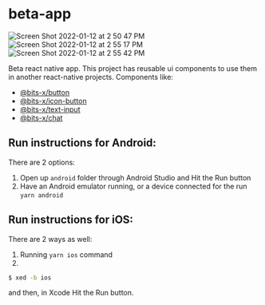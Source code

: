 # beta-app
![Screen Shot 2022-01-12 at 2 50 47 PM](https://user-images.githubusercontent.com/4967157/149204241-10cf2a52-0110-4d23-af93-7aba8d48467d.png)
![Screen Shot 2022-01-12 at 2 55 17 PM](https://user-images.githubusercontent.com/4967157/149204277-687bdabd-01bb-4a7e-bea0-543b984f7594.png)
![Screen Shot 2022-01-12 at 2 55 42 PM](https://user-images.githubusercontent.com/4967157/149204311-8ce75c0a-c2bd-4aaa-a4e2-cad64726d77d.png)

Beta react native app.
This project has reusable ui components to use them in another react-native projects. Components like:
- [@bits-x/button](https://www.npmjs.com/package/@bits-x/button)
- [@bits-x/icon-button](https://www.npmjs.com/package/@bits-x/icon-button)
- [@bits-x/text-input](https://www.npmjs.com/package/@bits-x/text-input)
- [@bits-x/chat](https://www.npmjs.com/package/@bits-x/chat)

## Run instructions for Android:
There are 2 options:
1) Open up `android` folder through Android Studio and Hit the Run button
2) Have an Android emulator running, or a device connected for the run `yarn android`

## Run instructions for iOS:
There are 2 ways as well:
1) Running `yarn ios` command
2)
```bash
$ xed -b ios
```
and then, in Xcode Hit the Run button.
